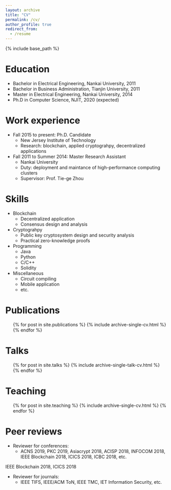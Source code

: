 ```yaml
---
layout: archive
title: "CV"
permalink: /cv/
author_profile: true
redirect_from:
  - /resume
---
```


{% include base_path %}

Education
======
* Bachelor in Electrical Engineering, Nankai University, 2011
* Bachelor in Business Administration, Tianjin University, 2011
* Master in Electrical Engineering, Nankai University, 2014
* Ph.D in Computer Science, NJIT, 2020 (expected)

Work experience
======
* Fall 2015 to present: Ph.D. Candidate
  * New Jersey Institute of Technology
  * Research: blockchain, applied cryptograhpy, decentralized applications
* Fall 2011 to Summer 2014: Master Research Assistant
  * Nankai University
  * Duty: deployment and maintance of high-performance computing clusters
  * Supervisor: Prof. Tie-ge Zhou
  
  
Skills
======
* Blockchain
  * Decentralized application
  * Consensus design and analysis
* Cryptograhpy
  * Public key cryptosystem design and security analysis
  * Practical zero-knowledge proofs
* Programming
  * Java
  * Python
  * C/C++
  * Solidity
* Miscellaneous
  * Circuit compiling
  * Mobile application
  * etc.

Publications
======
  <ul>{% for post in site.publications %}
    {% include archive-single-cv.html %}
  {% endfor %}</ul>
  
Talks
======
  <ul>{% for post in site.talks %}
    {% include archive-single-talk-cv.html %}
  {% endfor %}</ul>
  
Teaching
======
  <ul>{% for post in site.teaching %}
    {% include archive-single-cv.html %}
  {% endfor %}</ul>
  
Peer reviews
======
* Reviewer for conferences:
  * ACNS 2019, PKC 2019, Asiacrypt 2018, ACISP 2018, INFOCOM 2018, IEEE Blockchain 2018, ICICS 2018, ICBC 2018, etc. 

IEEE Blockchain 2018, ICICS 2018
* Reviewer for journals:
  * IEEE TIFS, IEEE/ACM ToN, IEEE TMC, IET Information Security, etc.
